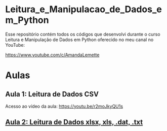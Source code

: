 # Leitura_e_Manipulacao_de_Dados_em_Python

Esse repositório contém todos os códigos que desenvolvi durante o curso Leitura e Manipulação de Dados em Python oferecido no meu canal no YouTube: 

https://www.youtube.com/c/AmandaLemette

# Aulas

## Aula 1: Leitura de Dados CSV

Acesso ao vídeo da aula: https://youtu.be/r2moJkyQU1s
<h2 id=“Acesso ao material desenvolvido na aula 1 do curso”><a href="https://github.com/amandalemette/Leitura_e_Manipulacao_de_Dados_em_Python/tree/main/Aula1>>Acesso ao material desenvolvido na aula 1 do curso</a></h2>


## Aula 2: Leitura de Dados xlsx, xls, .dat, .txt


